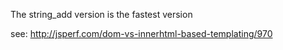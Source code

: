
The string_add version is the fastest version

see: http://jsperf.com/dom-vs-innerhtml-based-templating/970
